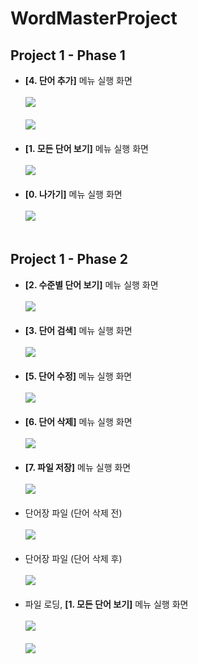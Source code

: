 # WordMasterProject
## Project 1 - Phase 1
- <b>[4. 단어 추가]</b> 메뉴 실행 화면<br/><br/>
<img src="screenshots/단어 추가 (1).png"></img><br/><br/>
<img src="screenshots/단어 추가 (2).png"></img><br/><br/>
- <b>[1. 모든 단어 보기]</b> 메뉴 실행 화면<br/><br/>
<img src="screenshots/모든 단어 보기.png"></img><br/><br/>
- <b>[0. 나가기]</b> 메뉴 실행 화면<br/><br/>
<img src="screenshots/나가기.png"></img><br/><br/>
## Project 1 - Phase 2
- <b>[2. 수준별 단어 보기]</b> 메뉴 실행 화면<br/><br/>
<img src="screenshots/수준별 단어 보기.png"></img><br/><br/>
- <b>[3. 단어 검색]</b> 메뉴 실행 화면<br/><br/>
<img src="screenshots/단어 검색.png"></img><br/><br/>
- <b>[5. 단어 수정]</b> 메뉴 실행 화면<br/><br/>
<img src="screenshots/단어 수정.png"></img><br/><br/>
- <b>[6. 단어 삭제]</b> 메뉴 실행 화면<br/><br/>
<img src="screenshots/단어 삭제.png"></img><br/><br/>
- <b>[7. 파일 저장]</b> 메뉴 실행 화면<br/><br/>
<img src="screenshots/파일 저장.png"></img><br/><br/>
- 단어장 파일 (단어 삭제 전)<br/><br/>
<img src="screenshots/단어장 파일 (단어 삭제 전).png"></img><br/><br/>
- 단어장 파일 (단어 삭제 후)<br/><br/>
<img src="screenshots/단어장 파일 (단어 삭제 후).png"></img><br/><br/>
- 파일 로딩, <b>[1. 모든 단어 보기]</b> 메뉴 실행 화면<br/><br/>
<img src="screenshots/파일 로딩, 모든 단어 보기 (1).png"></img><br/><br/>
<img src="screenshots/파일 로딩, 모든 단어 보기 (2).png"></img><br/><br/>
